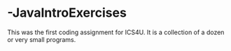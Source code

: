 # -JavaIntroExercises

This was the first coding assignment for ICS4U. It is a collection of a dozen or very small programs.

